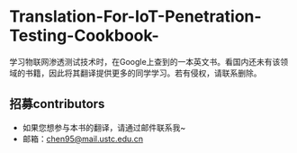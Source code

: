 # Translation-For-IoT-Penetration-Testing-Cookbook-
学习物联网渗透测试技术时，在Google上查到的一本英文书。看国内还未有该领域的书籍，因此将其翻译提供更多的同学学习。若有侵权，请联系删除。


## 招募contributors
* 如果您想参与本书的翻译，请通过邮件联系我~
* 邮箱：chen95@mail.ustc.edu.cn